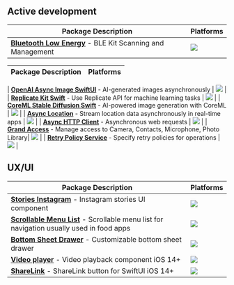 ## Active development
| **Package Description** | **Platforms** |
|--------------------------|------------|
| [**Bluetooth Low Energy**](https://github.com/The-Igor/bluetooth-law-energy-swift) - BLE Kit Scanning and Management | [![](https://img.shields.io/endpoint?url=https%3A%2F%2Fswiftpackageindex.com%2Fapi%2Fpackages%2FThe-Igor%2Fbluetooth-law-energy-swift%2Fbadge%3Ftype%3Dplatforms)](https://swiftpackageindex.com/The-Igor/bluetooth-law-energy-swift) |

| **Package Description** | **Platforms** |
|--------------------------|------------|

| [**OpenAI Async Image SwiftUI**](https://github.com/The-Igor/openai-async-image-swiftui) - AI-generated images asynchronously | [![](https://img.shields.io/endpoint?url=https%3A%2F%2Fswiftpackageindex.com%2Fapi%2Fpackages%2FThe-Igor%2Fopenai-async-image-swiftui%2Fbadge%3Ftype%3Dplatforms)](https://swiftpackageindex.com/The-Igor/openai-async-image-swiftui) |
| [**Replicate Kit Swift**](https://github.com/The-Igor/replicate-kit-swift) - Use Replicate API for machine learning tasks | [![](https://img.shields.io/endpoint?url=https%3A%2F%2Fswiftpackageindex.com%2Fapi%2Fpackages%2FThe-Igor%2Freplicate-kit-swift%2Fbadge%3Ftype%3Dplatforms)](https://swiftpackageindex.com/The-Igor/replicate-kit-swift) |
| [**CoreML Stable Diffusion Swift**](https://github.com/The-Igor/coreml-stable-diffusion-swift) - AI-powered image generation with CoreML | [![](https://img.shields.io/endpoint?url=https%3A%2F%2Fswiftpackageindex.com%2Fapi%2Fpackages%2FThe-Igor%2Fcoreml-stable-diffusion-swift%2Fbadge%3Ftype%3Dplatforms)](https://swiftpackageindex.com/The-Igor/coreml-stable-diffusion-swift) |
| [**Async Location**](https://github.com/The-Igor/d3-async-location) - Stream location data asynchronously in real-time apps | [![](https://img.shields.io/endpoint?url=https%3A%2F%2Fswiftpackageindex.com%2Fapi%2Fpackages%2FThe-Igor%2Fd3-async-location%2Fbadge%3Ftype%3Dplatforms)](https://swiftpackageindex.com/The-Igor/d3-async-location) |
| [**Async HTTP Client**](https://github.com/The-Igor/async-http-client) - Asynchronous web requests | [![](https://img.shields.io/endpoint?url=https%3A%2F%2Fswiftpackageindex.com%2Fapi%2Fpackages%2FThe-Igor%2Fasync-http-client%2Fbadge%3Ftype%3Dplatforms)](https://swiftpackageindex.com/The-Igor/async-http-client) |
| [**Grand Access**](https://github.com/The-Igor/grand-access) - Manage access to Camera, Contacts, Microphone, Photo Library| [![](https://img.shields.io/endpoint?url=https%3A%2F%2Fswiftpackageindex.com%2Fapi%2Fpackages%2FThe-Igor%2Fgrand-access%2Fbadge%3Ftype%3Dplatforms)](https://swiftpackageindex.com/The-Igor/grand-access) |
| [**Retry Policy Service**](https://github.com/The-Igor/retry-policy-service) - Specify retry policies for operations | [![](https://img.shields.io/endpoint?url=https%3A%2F%2Fswiftpackageindex.com%2Fapi%2Fpackages%2FThe-Igor%2Fretry-policy-service%2Fbadge%3Ftype%3Dplatforms)](https://swiftpackageindex.com/The-Igor/retry-policy-service) |

## UX/UI

| **Package Description** | **Platforms** |
|--------------------------|------------|
| [**Stories Instagram**](https://github.com/The-Igor/d3-stories-instagram) - Instagram stories UI component | [![](https://img.shields.io/endpoint?url=https%3A%2F%2Fswiftpackageindex.com%2Fapi%2Fpackages%2FThe-Igor%2Fd3-stories-instagram%2Fbadge%3Ftype%3Dplatforms)](https://swiftpackageindex.com/The-Igor/d3-stories-instagram) |
| [**Scrollable Menu List**](https://github.com/The-Igor/d3-scrollable-menu-list) - Scrollable menu list for navigation usually used in food apps | [![](https://img.shields.io/endpoint?url=https%3A%2F%2Fswiftpackageindex.com%2Fapi%2Fpackages%2FThe-Igor%2Fd3-scrollable-menu-list%2Fbadge%3Ftype%3Dplatforms)](https://swiftpackageindex.com/The-Igor/d3-scrollable-menu-list) |
| [**Bottom Sheet Drawer**](https://github.com/The-Igor/swiftui-bottom-sheet-drawer) - Customizable bottom sheet drawer | [![](https://img.shields.io/endpoint?url=https%3A%2F%2Fswiftpackageindex.com%2Fapi%2Fpackages%2FThe-Igor%2Fswiftui-bottom-sheet-drawer%2Fbadge%3Ftype%3Dplatforms)](https://swiftpackageindex.com/The-Igor/swiftui-bottom-sheet-drawer) |
| [**Video player**](https://github.com/The-Igor/swiftui-loop-videoplayer) - Video playback component iOS 14+ | [![](https://img.shields.io/endpoint?url=https%3A%2F%2Fswiftpackageindex.com%2Fapi%2Fpackages%2FThe-Igor%2Fswiftui-loop-videoplayer%2Fbadge%3Ftype%3Dplatforms)](https://swiftpackageindex.com/The-Igor/swiftui-loop-videoplayer) |
| [**ShareLink**](https://github.com/The-Igor/sharelink-for-swiftui) - ShareLink button for SwiftUI iOS 14+ | [![](https://img.shields.io/endpoint?url=https%3A%2F%2Fswiftpackageindex.com%2Fapi%2Fpackages%2FThe-Igor%2Fsharelink-for-swiftui%2Fbadge%3Ftype%3Dplatforms)](https://swiftpackageindex.com/The-Igor/sharelink-for-swiftui) |
